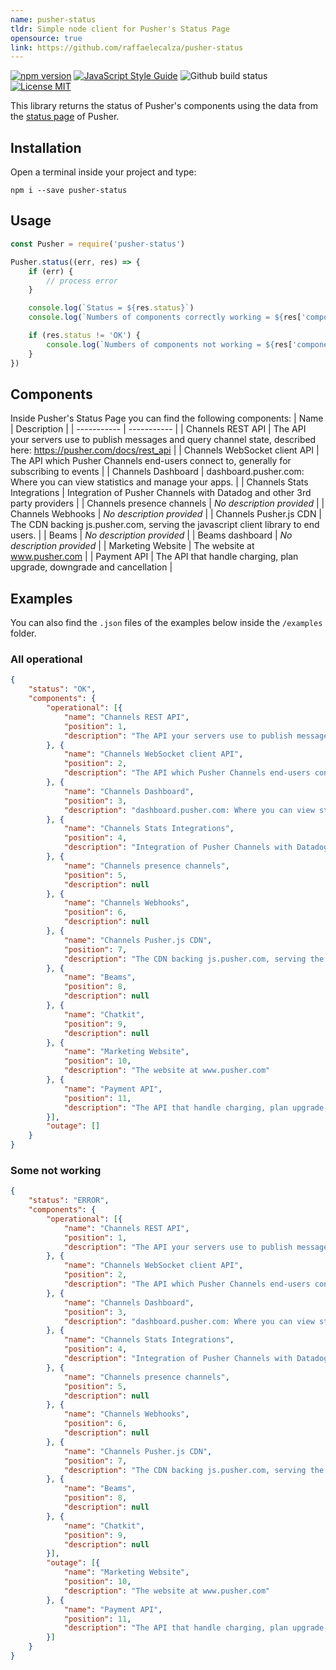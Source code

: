 ```yaml
---
name: pusher-status
tldr: Simple node client for Pusher's Status Page
opensource: true
link: https://github.com/raffaelecalza/pusher-status
---
```


[![npm version](https://img.shields.io/npm/v/pusher-status?style=flat-square)](https://www.npmjs.com/package/pusher-status)
[![JavaScript Style Guide](https://img.shields.io/badge/code_style-standard-brightgreen.svg?style=flat-square)](https://standardjs.com)
![Github build status](https://img.shields.io/github/workflow/status/raffaelecalza/pusher-status/CI?style=flat-square)
[![License MIT](https://img.shields.io/github/license/raffaelecalza/pusher-status?style=flat-square)](https://github.com/raffaelecalza/pusher-status/blob/master/LICENSE)

This library returns the status of Pusher's components using the data from the [status page](https://status.pusher.com/) of Pusher.

## Installation
Open a terminal inside your project and type:
```shell
npm i --save pusher-status
```

## Usage
```js
const Pusher = require('pusher-status')

Pusher.status((err, res) => {
    if (err) {
        // process error
    }

    console.log(`Status = ${res.status}`)
    console.log(`Numbers of components correctly working = ${res['components']['operational'].length}`)

    if (res.status != 'OK') {
        console.log(`Numbers of components not working = ${res['components']['outage'].lenght}`)
    }
})
```

## Components
Inside Pusher's Status Page you can find the following components:
| Name        | Description |
| ----------- | ----------- |
| Channels REST API	| The API your servers use to publish messages and query channel state, described here: https://pusher.com/docs/rest_api	 |
| Channels WebSocket client API	| The API which Pusher Channels end-users connect to, generally for subscribing to events	 |
| Channels Dashboard	| dashboard.pusher.com: Where you can view statistics and manage your apps.	 |
| Channels Stats Integrations	| Integration of Pusher Channels with Datadog and other 3rd party providers	 |
| Channels presence channels	| *No description provided*	 |
| Channels Webhooks	| *No description provided*	 |
| Channels Pusher.js CDN	| The CDN backing js.pusher.com, serving the javascript client library to end users.	 |
| Beams	| *No description provided*	 |
| Beams dashboard	| *No description provided*	 |
| Marketing Website	| The website at www.pusher.com	 |
| Payment API	| The API that handle charging, plan upgrade, downgrade and cancellation	 |

## Examples
You can also find the `.json` files of the examples below inside the `/examples` folder.

### All operational
```json
{
	"status": "OK",
	"components": {
		"operational": [{
			"name": "Channels REST API",
			"position": 1,
			"description": "The API your servers use to publish messages and query channel state, described here: https://pusher.com/docs/rest_api"
		}, {
			"name": "Channels WebSocket client API",
			"position": 2,
			"description": "The API which Pusher Channels end-users connect to, generally for subscribing to events"
		}, {
			"name": "Channels Dashboard",
			"position": 3,
			"description": "dashboard.pusher.com: Where you can view statistics and manage your apps."
		}, {
			"name": "Channels Stats Integrations",
			"position": 4,
			"description": "Integration of Pusher Channels with Datadog and other 3rd party providers"
		}, {
			"name": "Channels presence channels",
			"position": 5,
			"description": null
		}, {
			"name": "Channels Webhooks",
			"position": 6,
			"description": null
		}, {
			"name": "Channels Pusher.js CDN",
			"position": 7,
			"description": "The CDN backing js.pusher.com, serving the javascript client library to end users."
		}, {
			"name": "Beams",
			"position": 8,
			"description": null
		}, {
			"name": "Chatkit",
			"position": 9,
			"description": null
		}, {
			"name": "Marketing Website",
			"position": 10,
			"description": "The website at www.pusher.com"
		}, {
			"name": "Payment API",
			"position": 11,
			"description": "The API that handle charging, plan upgrade, downgrade and cancellation"
		}],
		"outage": []
	}
}
```

### Some not working
```json
{
	"status": "ERROR",
	"components": {
		"operational": [{
			"name": "Channels REST API",
			"position": 1,
			"description": "The API your servers use to publish messages and query channel state, described here: https://pusher.com/docs/rest_api"
		}, {
			"name": "Channels WebSocket client API",
			"position": 2,
			"description": "The API which Pusher Channels end-users connect to, generally for subscribing to events"
		}, {
			"name": "Channels Dashboard",
			"position": 3,
			"description": "dashboard.pusher.com: Where you can view statistics and manage your apps."
		}, {
			"name": "Channels Stats Integrations",
			"position": 4,
			"description": "Integration of Pusher Channels with Datadog and other 3rd party providers"
		}, {
			"name": "Channels presence channels",
			"position": 5,
			"description": null
		}, {
			"name": "Channels Webhooks",
			"position": 6,
			"description": null
		}, {
			"name": "Channels Pusher.js CDN",
			"position": 7,
			"description": "The CDN backing js.pusher.com, serving the javascript client library to end users."
		}, {
			"name": "Beams",
			"position": 8,
			"description": null
		}, {
			"name": "Chatkit",
			"position": 9,
			"description": null
		}],
		"outage": [{
			"name": "Marketing Website",
			"position": 10,
			"description": "The website at www.pusher.com"
		}, {
			"name": "Payment API",
			"position": 11,
			"description": "The API that handle charging, plan upgrade, downgrade and cancellation"
		}]
	}
}
```